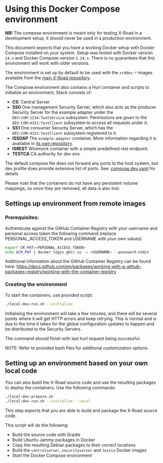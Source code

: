 # Using this Docker Compose environment

**NB!** The compose environment is meant only for testing X-Road in a development setup, it should never be used in a
production environment.

This document expects that you have a working Docker setup with Docker Compose installed on your system.
Setup was tested with Docker version `24.x` and Docker Compose version `2.24.x`.
There is no guarantees that this environment will work with older versions.

The environment is set up by default to be used with the `xrddev-*` images available from the
[main X-Road repository](https://github.com/orgs/nordic-institute/packages?repo_name=X-Road).

The Compose environment also contains a Hurl container and scripts to initialize an environment. Stack consists of:

* **CS**: Central Server
* **SS0** One management Security Server, which also acts as the producer Security Server for the example adapter under the
  `DEV:COM:1234:TestService` subsystem. Permissions are given to the `DEV:COM:4321:TestClient` subsystem to access all
  requests under it.
* **SS1** One consumer Security Server, which has the `DEV:COM:4321:TestClient` subsystem registered to it.
* **ISSOAP** The `example-adapter` container. More information regarding it is available in
  [its own repository](https://github.com/nordic-institute/xrd4j/tree/develop/example-adapter).
* **ISREST** Wiremock container with a simple predefined rest endpoint.
* **TESTCA** CA authority for dev env.

The default compose file does not forward any ports to the host system, but dev profile does provide extensive list of ports.
See: [compose.dev.yaml](compose.dev.yaml) for details

Please note that the containers do not have any persistent volume mappings, so once they are removed, all data is also
lost.

## Settings up environment from remote images

### Prerequisites:

Authenticate against the GitHub Container Registry with your username and personal access token the following command (replace
PERSONAL_ACCESS_TOKEN and USERNAME with your own values)

```bash
export CR_PAT=<PERSONAL_ACCESS_TOKEN>
echo $CR_PAT | docker login ghcr.io -u <USERNAME> --password-stdin
```

Additional information about the GitHub Container Registry can be found here:
https://docs.github.com/en/packages/working-with-a-github-packages-registry/working-with-the-container-registry

### Creating the environment

To start the containers, use provided script:

```bash
./local-dev-run.sh --initialize
```

Initialising the environment will take a few minutes, and there will be several points where it will get HTTP errors
and keep retrying. This is normal and is due to the time it takes for the global configuration updates to happen and be
distributed to the Security Servers.

The command should finish with last hurl request being successful.

NOTE: Refer to provided bash files for additional customization options.

## Setting up an environment based on your own local code

You can also build the X-Road source code and use the resulting packages to deploy the containers. Use the following commands:

```bash
./local-dev-prepare.sh
./local-dev-run.sh --initialize --local
```

This step expects that you are able to build and package the X-Road source code.

This script will do the following:

* Build the source code with Gradle
* Build Ubuntu Jammy packages in Docker
* Copy the resulting Debian packages to their correct locations
* Build the `centralserver`, `securityserver` and `testca` Docker images
* Start the Docker Compose environment